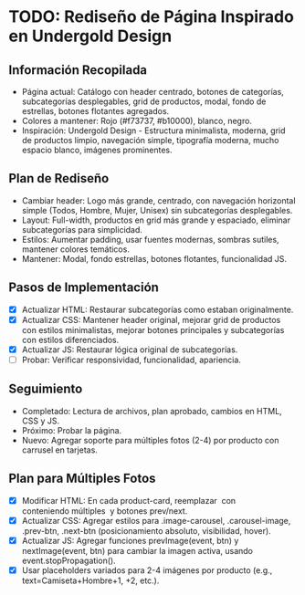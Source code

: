 # TODO: Rediseño de Página Inspirado en Undergold Design

## Información Recopilada
- Página actual: Catálogo con header centrado, botones de categorías, subcategorías desplegables, grid de productos, modal, fondo de estrellas, botones flotantes agregados.
- Colores a mantener: Rojo (#f73737, #b10000), blanco, negro.
- Inspiración: Undergold Design - Estructura minimalista, moderna, grid de productos limpio, navegación simple, tipografía moderna, mucho espacio blanco, imágenes prominentes.

## Plan de Rediseño
- Cambiar header: Logo más grande, centrado, con navegación horizontal simple (Todos, Hombre, Mujer, Unisex) sin subcategorías desplegables.
- Layout: Full-width, productos en grid más grande y espaciado, eliminar subcategorías para simplicidad.
- Estilos: Aumentar padding, usar fuentes modernas, sombras sutiles, mantener colores temáticos.
- Mantener: Modal, fondo estrellas, botones flotantes, funcionalidad JS.

## Pasos de Implementación
- [x] Actualizar HTML: Restaurar subcategorías como estaban originalmente.
- [x] Actualizar CSS: Mantener header original, mejorar grid de productos con estilos minimalistas, mejorar botones principales y subcategorías con estilos diferenciados.
- [x] Actualizar JS: Restaurar lógica original de subcategorías.
- [ ] Probar: Verificar responsividad, funcionalidad, apariencia.

## Seguimiento
- Completado: Lectura de archivos, plan aprobado, cambios en HTML, CSS y JS.
- Próximo: Probar la página.
- Nuevo: Agregar soporte para múltiples fotos (2-4) por producto con carrusel en tarjetas.

## Plan para Múltiples Fotos
- [x] Modificar HTML: En cada product-card, reemplazar <img> con <div class="image-carousel"> conteniendo múltiples <img class="carousel-image"> y botones prev/next.
- [x] Actualizar CSS: Agregar estilos para .image-carousel, .carousel-image, .prev-btn, .next-btn (posicionamiento absoluto, visibilidad, hover).
- [x] Actualizar JS: Agregar funciones prevImage(event, btn) y nextImage(event, btn) para cambiar la imagen activa, usando event.stopPropagation().
- [x] Usar placeholders variados para 2-4 imágenes por producto (e.g., text=Camiseta+Hombre+1, +2, etc.).
